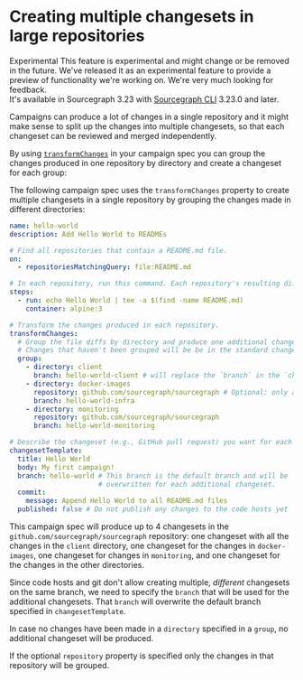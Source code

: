 # Creating multiple changesets in large repositories

<style>
.markdown-body h2 { margin-top: 50px; }
.markdown-body pre.chroma { font-size: 0.75em; }
</style>

<aside class="experimental">
<span class="badge badge-experimental">Experimental</span> This feature is experimental and might change or be removed in the future. We've released it as an experimental feature to provide a preview of functionality we're working on. We're very much looking for feedback.
<br />
It's available in Sourcegraph 3.23 with <a href="https://github.com/sourcegraph/src-cli">Sourcegraph CLI</a> 3.23.0 and later.
</aside>

Campaigns can produce a lot of changes in a single repository and it might make sense to split up the changes into multiple changesets, so that each changeset can be reviewed and merged independently.

By using [`transformChanges`](../references/campaign_spec_yaml_reference.md#transformchanges) in your campaign spec you can group the changes produced in one repository by directory and create a changeset for each group:

The following campaign spec uses the `transformChanges` property to create multiple changesets in a single repository by grouping the changes made in different directories:

```yaml
name: hello-world
description: Add Hello World to READMEs

# Find all repositories that contain a README.md file.
on:
  - repositoriesMatchingQuery: file:README.md

# In each repository, run this command. Each repository's resulting diff is captured.
steps:
  - run: echo Hello World | tee -a $(find -name README.md)
    container: alpine:3

# Transform the changes produced in each repository.
transformChanges:
  # Group the file diffs by directory and produce one additional changeset per group.
  # Changes that haven't been grouped will be be in the standard changeset.
  group:
    - directory: client
      branch: hello-world-client # will replace the `branch` in the `changesetTemplate`
    - directory: docker-images
      repository: github.com/sourcegraph/sourcegraph # Optional: only apply the rule in this repository
      branch: hello-world-infra
    - directory: monitoring
      repository: github.com/sourcegraph/sourcegraph
      branch: hello-world-monitoring

# Describe the changeset (e.g., GitHub pull request) you want for each repository.
changesetTemplate:
  title: Hello World
  body: My first campaign!
  branch: hello-world # This branch is the default branch and will be
                      # overwritten for each additional changeset.
  commit:
    message: Append Hello World to all README.md files
  published: false # Do not publish any changes to the code hosts yet
```

This campaign spec will produce up to 4 changesets in the `github.com/sourcegraph/sourcegraph` repository: one changeset with all the changes in the `client` directory, one changeset for the changes in `docker-images`, one changeset for changes in `monitoring`, and one changeset for the changes in the other directories.

Since code hosts and git don't allow creating multiple, _different_ changesets on the same branch, we need to specify the `branch` that will be used for the additional changesets. That `branch` will overwrite the default branch specified in `changesetTemplate`.

In case no changes have been made in a `directory` specified in a `group`, no additional changeset will be produced.

If the optional `repository` property is specified only the changes in that repository will be grouped.
